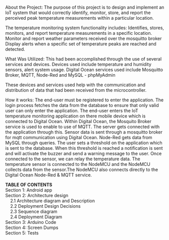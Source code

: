 About the Project:
The purpose of this project is to design and implement an IoT system that would correctly identify, monitor, store, and report the perceived peak temperature measurements within a particular location. 

The temperature monitoring system functionality includes: 
    Identifies, stores, monitors, and report temperature measurements in a specific location.
    Monitor and report weather parameters received over the mosquitto broker
    Display alerts when a specific set of temperature peaks are reached and detected. 

What Was Utilized: 
This had been accomplished through the use of several services and devices. Devices used include temperature and humidity sensors, alert system usage. Digital Ocean services used include Mosquitto Broker, MQTT, Node-Red and MySQL - phpMyAdmin

These devices and services used help with the communication and distribution of data that had been received from the microcontroller. 

How it works: 
The end-user must be registered to enter the application. The login process fetches the data from the database to ensure that only valid user can only enter the application. The end-user enters the IoT temperature monitoring application on there mobile device which is connected to Digital Ocean. Within Digital Ocean, the Mosquito Broker service is used to enable to use of MQTT. The server gets connected with the application through this. Sensor data is sent through a mosquitto broker for mqtt communication using Digital Ocean. Node-Red gets data from MySQL through queries. The user sets a threshold on the application which is sent to the database. When this threshold is reached a notification is sent and will activate the buzzer and send a warning message to the user. Once connected to the sensor, we can relay the temperature data. The temperature sensor is connected to the NodeMCU and the NodeMCU collects data from the sensor.The NodeMCU also connects directly to the Digital Ocean Node-Red & MQTT service. 

**TABLE OF CONTENTS** <br>
Section 1: Android app <br>
Section 2: Architecture design<br>
&nbsp;&nbsp;&nbsp;&nbsp;2.1   Architecture diagram and Description<br>
&nbsp;&nbsp;&nbsp;&nbsp;2.2   Deployment Design Decisions<br>
&nbsp;&nbsp;&nbsp;&nbsp;2.3   Sequence diagram<br>
&nbsp;&nbsp;&nbsp;&nbsp;2.4   Deployment Diagram<br>
Section 3: Arduino Code<br>
Section 4: Screen Dumps<br>
Section 5: Tests<br>
